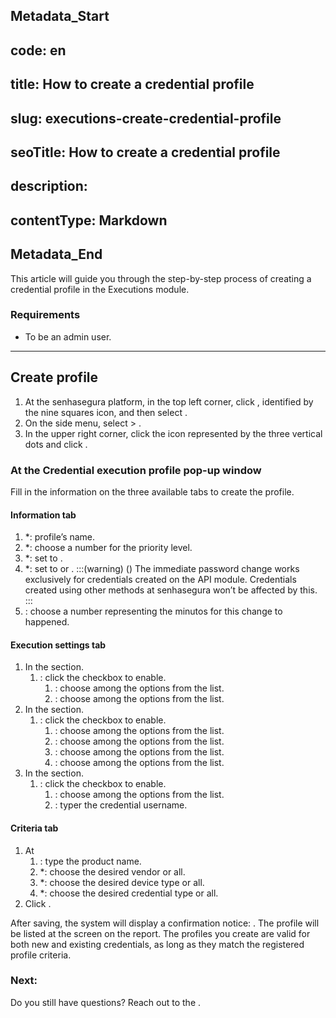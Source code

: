## Metadata_Start 
## code: en
## title: How to create a credential profile 
## slug: executions-create-credential-profile 
## seoTitle: How to create a credential profile 
## description:  
## contentType: Markdown 
## Metadata_End
This article will guide you through the step-by-step process of creating a credential profile in the Executions module.

### Requirements

* To be an admin user.
***

## Create profile

1. At the senhasegura platform, in the top left corner, click , identified by the nine squares icon, and then select .
2. On the side menu, select  > .
3. In the upper right corner, click the icon represented by the three vertical dots and click .

### At the Credential execution profile pop-up window
Fill in the information on the three available tabs to create the profile.

#### Information tab

1. *: profile’s name.
2. *: choose a number for the priority level.
3. *: set to .
4. *: set to  or .
    :::(warning) ()
    The immediate password change works exclusively for credentials created on the API module. Credentials created using other methods at senhasegura won’t be affected by this.
    :::
5. : choose a number representing the minutos for this change to happened.

#### Execution settings tab

1. In the  section.
    1. : click the checkbox to enable.
        1. : choose among the options from the list.
        2. : choose among the options from the list.
2. In the  section.
    1. : click the checkbox to enable.
        1. : choose among the options from the list.
        2. : choose among the options from the list.
        3. : choose among the options from the list.
        4. : choose among the options from the list.
3. In the  section.
    1. : click the checkbox to enable.
        1. : choose among the options from the list.
        2. : typer the credential username.

#### Criteria tab

1. At 
    1. : type the product name.
    2. *: choose the desired vendor or all.
    3. *: choose the desired device type or all.
    4. *: choose the desired credential type or all.
2. Click .


After saving, the system will display a confirmation notice: . The profile will be listed at the  screen on the report.
The profiles you create are valid for both new and existing credentials, as long as they match the registered profile criteria.

### Next:


Do you still have questions? Reach out to the .